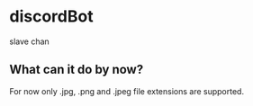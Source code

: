 # discordBot
slave chan

## What can it do by now?

For now only .jpg, .png and .jpeg file extensions are supported.


